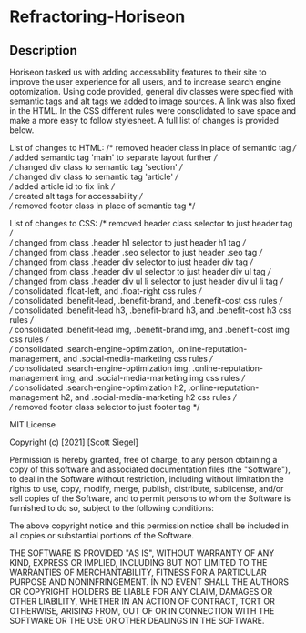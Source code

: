 # Refractoring-Horiseon

## Description

Horiseon tasked us with adding accessability features to their site to improve the user experience for all users, and to increase search engine optomization. Using code provided, general div classes were specified with semantic tags and alt tags we added to image sources. A link was also fixed in the HTML. In the CSS different rules were consolidated to save space and make a more easy to follow stylesheet. A full list of changes is provided below.

List of changes to HTML:
/* removed header class in place of semantic tag */ 
/* added semantic tag 'main' to separate layout further */  
/* changed div class to semantic tag 'section' */  
/* changed div class to semantic tag 'article' */   
/* added article id to fix link */  
/* created alt tags for accessability */    
/* removed footer class in place of semantic tag */     

List of changes to CSS:
/* removed header class selector to just header tag */  
/* changed from class .header h1 selector to just header h1 tag */  
/* changed from class .header .seo selector to just header .seo tag */  
/* changed from class .header div selector to just header div tag */    
/* changed from class .header div ul selector to just header div ul tag */  
/* changed from class .header div ul li selector to just header div ul li tag */     
/* consolidated .float-left, and .float-right css rules */  
/* consolidated .benefit-lead, .benefit-brand, and .benefit-cost css rules */    
/* consolidated .benefit-lead h3, .benefit-brand h3, and .benefit-cost h3 css rules */  
/* consolidated .benefit-lead img, .benefit-brand img, and .benefit-cost img css rules */   
/* consolidated .search-engine-optimization, .online-reputation-management, and .social-media-marketing css rules */    
/* consolidated .search-engine-optimization img, .online-reputation-management img, and .social-media-marketing img css rules */    
/* consolidated .search-engine-optimization h2, .online-reputation-management h2, and .social-media-marketing h2 css rules */   
/* removed footer class selector to just footer tag */     

MIT License

Copyright (c) [2021] [Scott Siegel]

Permission is hereby granted, free of charge, to any person obtaining a copy
of this software and associated documentation files (the "Software"), to deal
in the Software without restriction, including without limitation the rights
to use, copy, modify, merge, publish, distribute, sublicense, and/or sell
copies of the Software, and to permit persons to whom the Software is
furnished to do so, subject to the following conditions:

The above copyright notice and this permission notice shall be included in all
copies or substantial portions of the Software.

THE SOFTWARE IS PROVIDED "AS IS", WITHOUT WARRANTY OF ANY KIND, EXPRESS OR
IMPLIED, INCLUDING BUT NOT LIMITED TO THE WARRANTIES OF MERCHANTABILITY,
FITNESS FOR A PARTICULAR PURPOSE AND NONINFRINGEMENT. IN NO EVENT SHALL THE
AUTHORS OR COPYRIGHT HOLDERS BE LIABLE FOR ANY CLAIM, DAMAGES OR OTHER
LIABILITY, WHETHER IN AN ACTION OF CONTRACT, TORT OR OTHERWISE, ARISING FROM,
OUT OF OR IN CONNECTION WITH THE SOFTWARE OR THE USE OR OTHER DEALINGS IN THE
SOFTWARE.